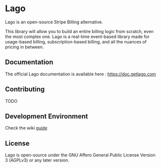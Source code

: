 # Lago

Lago is an open-source Stripe Billing alternative.

This library will allow you to build an entire billing logic from scratch, even the most complex one. Lago is a real-time event-based library made for usage-based billing, subscription-based billing, and all the nuances of pricing in between.

## Documentation

The official Lago documentation is available here : https://doc.getlago.com

## Contributing

TODO 

## Development Environment

Check the wiki [guide](https://github.com/getlago/lago/wiki/Development-Environment)

## License

Lago is open-source under the GNU Affero General Public License Version 3 (AGPLv3) or any later version.
